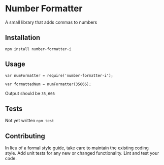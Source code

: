 Number Formatter
=========

A small library that adds commas to numbers

## Installation

  `npm install number-formatter-i`

## Usage

    var numFormatter = require('number-formatter-i');

    var formattedNum = numFormatter(35666);
  
  
  Output should be `35,666`


## Tests
  Not yet written
  `npm test`

## Contributing

In lieu of a formal style guide, take care to maintain the existing coding style. Add unit tests for any new or changed functionality. Lint and test your code.
